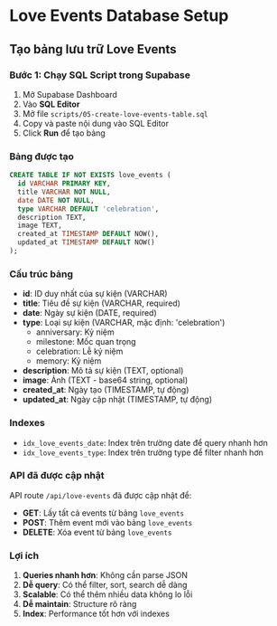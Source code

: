 # Love Events Database Setup

## Tạo bảng lưu trữ Love Events

### Bước 1: Chạy SQL Script trong Supabase

1. Mở Supabase Dashboard
2. Vào **SQL Editor**
3. Mở file `scripts/05-create-love-events-table.sql`
4. Copy và paste nội dung vào SQL Editor
5. Click **Run** để tạo bảng

### Bảng được tạo

```sql
CREATE TABLE IF NOT EXISTS love_events (
  id VARCHAR PRIMARY KEY,
  title VARCHAR NOT NULL,
  date DATE NOT NULL,
  type VARCHAR DEFAULT 'celebration',
  description TEXT,
  image TEXT,
  created_at TIMESTAMP DEFAULT NOW(),
  updated_at TIMESTAMP DEFAULT NOW()
);
```

### Cấu trúc bảng

- **id**: ID duy nhất của sự kiện (VARCHAR)
- **title**: Tiêu đề sự kiện (VARCHAR, required)
- **date**: Ngày sự kiện (DATE, required)
- **type**: Loại sự kiện (VARCHAR, mặc định: 'celebration')
  - anniversary: Kỷ niệm
  - milestone: Mốc quan trọng
  - celebration: Lễ kỷ niệm
  - memory: Kỷ niệm
- **description**: Mô tả sự kiện (TEXT, optional)
- **image**: Ảnh (TEXT - base64 string, optional)
- **created_at**: Ngày tạo (TIMESTAMP, tự động)
- **updated_at**: Ngày cập nhật (TIMESTAMP, tự động)

### Indexes

- `idx_love_events_date`: Index trên trường date để query nhanh hơn
- `idx_love_events_type`: Index trên trường type để filter nhanh hơn

### API đã được cập nhật

API route `/api/love-events` đã được cập nhật để:
- **GET**: Lấy tất cả events từ bảng `love_events`
- **POST**: Thêm event mới vào bảng `love_events`
- **DELETE**: Xóa event từ bảng `love_events`

### Lợi ích

1. **Queries nhanh hơn**: Không cần parse JSON
2. **Dễ query**: Có thể filter, sort, search dễ dàng
3. **Scalable**: Có thể thêm nhiều data không lo lỗi
4. **Dễ maintain**: Structure rõ ràng
5. **Index**: Performance tốt hơn với indexes


